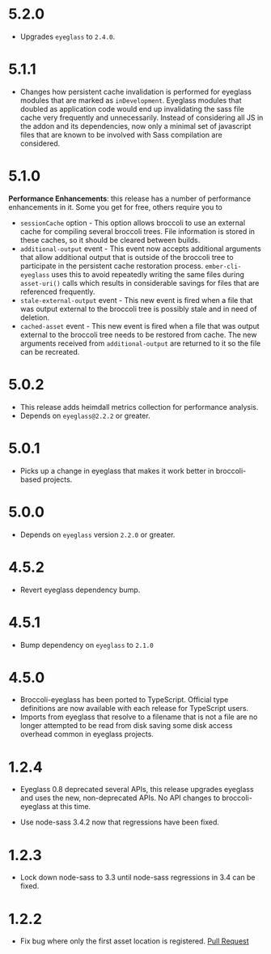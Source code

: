 # 5.2.0

* Upgrades `eyeglass` to `2.4.0`.

# 5.1.1

* Changes how persistent cache invalidation is performed for eyeglass modules
  that are marked as `inDevelopment`. Eyeglass modules that doubled as
  application code would end up invalidating the sass file cache very
  frequently and unnecessarily. Instead of considering all JS in the addon
  and its dependencies, now only a minimal set of javascript files that are
  known to be involved with Sass compilation are considered.

# 5.1.0

**Performance Enhancements**: this release has a number of performance
enhancements in it. Some you get for free, others require you to

* `sessionCache` option - This option allows broccoli to use an external
  cache for compiling several broccoli trees. File information is stored
  in these caches, so it should be cleared between builds.
* `additional-output` event - This event now accepts additional arguments
  that allow additional output that is outside of the broccoli tree to
  participate in the persistent cache restoration process.
  `ember-cli-eyeglass` uses this to avoid repeatedly writing the same
  files during `asset-uri()` calls which results in considerable savings for
  files that are referenced frequently.
* `stale-external-output` event - This new event is fired when a file
  that was output external to the broccoli tree is possibly stale and
  in need of deletion.
* `cached-asset` event - This new event is fired when a file that was output
  external to the broccoli tree needs to be restored from cache. The new
  arguments received from `additional-output` are returned to it so the file
  can be recreated.

# 5.0.2

* This release adds heimdall metrics collection for performance analysis.
* Depends on `eyeglass@2.2.2` or greater.

# 5.0.1

* Picks up a change in eyeglass that makes it work better in broccoli-based projects.

# 5.0.0

* Depends on `eyeglass` version `2.2.0` or greater.

# 4.5.2

* Revert eyeglass dependency bump.

# 4.5.1

* Bump dependency on `eyeglass` to `2.1.0`

# 4.5.0

* Broccoli-eyeglass has been ported to TypeScript. Official type definitions are now available with each release for TypeScript users.
* Imports from eyeglass that resolve to a filename that is not a file are no longer attempted to be read from disk saving some disk access overhead common in eyeglass projects.

# 1.2.4

* Eyeglass 0.8 deprecated several APIs, this release upgrades eyeglass
  and uses the new, non-deprecated APIs. No API changes to
  broccoli-eyeglass at this time.

* Use node-sass 3.4.2 now that regressions have been fixed.

# 1.2.3

* Lock down node-sass to 3.3 until node-sass regressions in 3.4 can be fixed.

# 1.2.2

* Fix bug where only the first asset location is registered.
  [Pull Request](https://github.com/sass-eyeglass/broccoli-eyeglass/pull/20)
